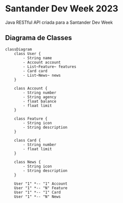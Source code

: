 # Santander Dev Week 2023
Java RESTful API criada para a Santander Dev Week

## Diagrama de Classes

```mermaid
classDiagram
    class User {
        - String name
        - Account account
        - List~Feature~ features
        - Card card
        - List~News~ news
    }
    
    class Account {
        - String number
        - String agency
        - float balance
        - float limit
    }

    class Feature {
        - String icon
        - String description
    }
    
    class Card {
        - String number
        - float limit
    }
    
    class News {
        - String icon
        - String description
    }

    User "1" *-- "1" Account
    User "1" *-- "N" Feature
    User "1" *-- "1" Card
    User "1" *-- "N" News

```
